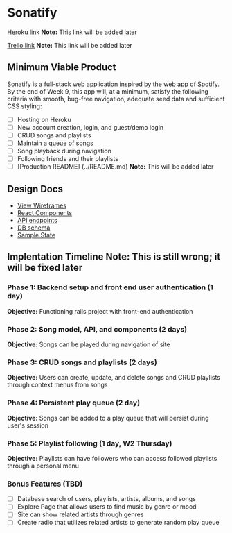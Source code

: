 # Sonatify

[Heroku link][heroku] **Note:** This link will be added later

[Trello link][trello] **Note:** This link will be added later

[heroku]: http://www.herokuapp.com
[trello]: https://trello.com

## Minimum Viable Product

Sonatify is a full-stack web application inspired by the web app of Spotify.  By the end of Week 9, this app will, 
at a minimum, satisfy the following criteria with smooth, bug-free navigation, adequate seed data and
sufficient CSS styling:

- [ ] Hosting on Heroku
- [ ] New account creation, login, and guest/demo login
- [ ] CRUD songs and playlists
- [ ] Maintain a queue of songs
- [ ] Song playback during navigation
- [ ] Following friends and their playlists
- [ ] [Production README] (../README.md) **Note:** This will be added later

## Design Docs
* [View Wireframes][wireframes]
* [React Components][components]
* [API endpoints][api-endpoints]
* [DB schema][schema]
* [Sample State][sample-state]

[wireframes]: wireframes
[components]: component-hierarchy.md
[sample-state]: sample-state.md
[api-endpoints]: api-endpoints.md
[schema]: schema.md

## Implentation Timeline **Note:** This is still wrong; it will be fixed later

### Phase 1: Backend setup and front end user authentication (1 day)

**Objective:** Functioning rails project with front-end authentication

### Phase 2: Song model, API, and components (2 days)

**Objective:** Songs can be played during navigation of site

### Phase 3: CRUD songs and playlists (2 days)

**Objective:** Users can create, update, and delete songs and CRUD playlists through context menus from songs

### Phase 4: Persistent play queue (2 day)

**Objective:** Songs can be added to a play queue that will persist during user's session

### Phase 5: Playlist following (1 day, W2 Thursday)

**Objective:** Playlists can have followers who can access followed playlists through a personal menu

### Bonus Features (TBD)
- [ ] Database search of users, playlists, artists, albums, and songs
- [ ] Explore Page that allows users to find music by genre or mood
- [ ] Site can show related artists through genres
- [ ] Create radio that utilizes related artists to generate random play queue
